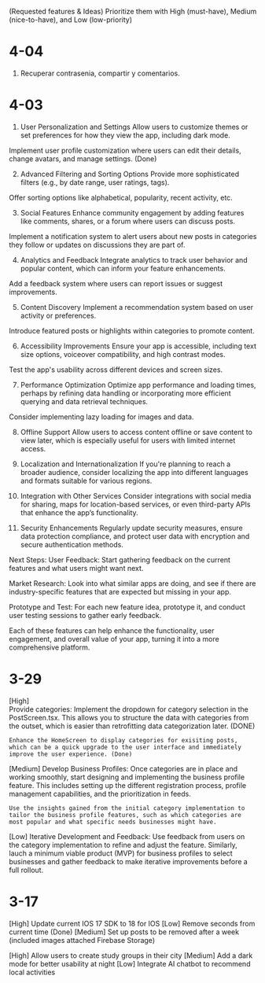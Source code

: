 (Requested features & Ideas)
Prioritize them with High (must-have), Medium (nice-to-have), and Low (low-priority)

# 4-04
1. Recuperar contrasenia, compartir y comentarios.

# 4-03
1. User Personalization and Settings
Allow users to customize themes or set preferences for how they view the app, including dark mode.

Implement user profile customization where users can edit their details, change avatars, and manage settings. (Done)

2. Advanced Filtering and Sorting Options
Provide more sophisticated filters (e.g., by date range, user ratings, tags).

Offer sorting options like alphabetical, popularity, recent activity, etc.

3. Social Features
Enhance community engagement by adding features like comments, shares, or a forum where users can discuss posts.

Implement a notification system to alert users about new posts in categories they follow or updates on discussions they are part of.

4. Analytics and Feedback
Integrate analytics to track user behavior and popular content, which can inform your feature enhancements.

Add a feedback system where users can report issues or suggest improvements.

5. Content Discovery
Implement a recommendation system based on user activity or preferences.

Introduce featured posts or highlights within categories to promote content.

6. Accessibility Improvements
Ensure your app is accessible, including text size options, voiceover compatibility, and high contrast modes.

Test the app's usability across different devices and screen sizes.

7. Performance Optimization
Optimize app performance and loading times, perhaps by refining data handling or incorporating more efficient querying and data retrieval techniques.

Consider implementing lazy loading for images and data.

8. Offline Support
Allow users to access content offline or save content to view later, which is especially useful for users with limited internet access.

9. Localization and Internationalization
If you're planning to reach a broader audience, consider localizing the app into different languages and formats suitable for various regions.

10. Integration with Other Services
Consider integrations with social media for sharing, maps for location-based services, or even third-party APIs that enhance the app’s functionality.

11. Security Enhancements
Regularly update security measures, ensure data protection compliance, and protect user data with encryption and secure authentication methods.

Next Steps:
User Feedback: Start gathering feedback on the current features and what users might want next.

Market Research: Look into what similar apps are doing, and see if there are industry-specific features that are expected but missing in your app.

Prototype and Test: For each new feature idea, prototype it, and conduct user testing sessions to gather early feedback.

Each of these features can help enhance the functionality, user engagement, and overall value of your app, turning it into a more comprehensive platform.

# 3-29
[High]  
Provide categories:
    Implement the dropdown for category selection in the PostScreen.tsx. 
    This allows you to structure the data with categories from the outset, which is easier than retrofitting data categorization later. (DONE)

    Enhance the HomeScreen to display categories for exisiting posts, which can be a quick upgrade to the user interface and immediately improve the user experience. (Done)
[Medium]
Develop Business Profiles:
    Once categories are in place and working smoothly, start designing and implementing the business profile feature. This includes setting up the different registration process, profile management capabilities, and the prioritization in feeds.

    Use the insights gained from the initial category implementation to tailor the business profile features, such as which categories are most popular and what specific needs businesses might have.

[Low]
Iterative Development and Feedback:
    Use feedback from users on the category implementation to refine and adjust the feature.
    Similarly, lauch a minimum viable product (MVP) for business profiles to select businesses and gather feedback to make iterative improvements before a full rollout.

# 3-17
[High] Update current IOS 17 SDK to 18 for IOS
[Low] Remove seconds from current time (Done)
[Medium] Set up posts to be removed after a week (included images attached Firebase Storage)

[High] Allow users to create study groups in their city
[Medium] Add a dark mode for better usability at night
[Low] Integrate AI chatbot to recommend local activities